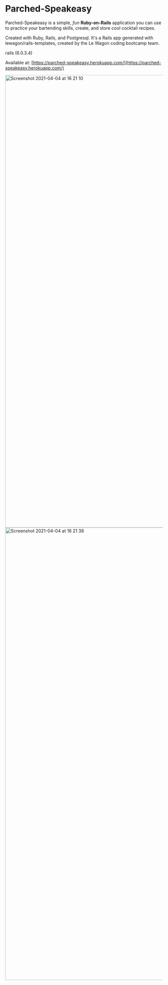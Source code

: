 # Parched-Speakeasy

Parched-Speakeasy is a simple, *fun* **Ruby-on-Rails** application you can use to practice your bartending skills, create, and store cool cocktail recipes.

Created with Ruby, Rails, and Postgresql. It's a Rails app generated with lewagon/rails-templates, created by the Le Wagon coding bootcamp team.

rails (6.0.3.4)

Available at: [https://parched-speakeasy.herokuapp.com/](https://parched-speakeasy.herokuapp.com/)

<img width="1440" alt="Screenshot 2021-04-04 at 16 21 10" src="https://user-images.githubusercontent.com/68465807/113511892-6ba15180-9562-11eb-9019-017e7457bc21.png">
<img width="1440" alt="Screenshot 2021-04-04 at 16 21 38" src="https://user-images.githubusercontent.com/68465807/113511904-7bb93100-9562-11eb-8c6e-9fcd1e463dcd.png">
